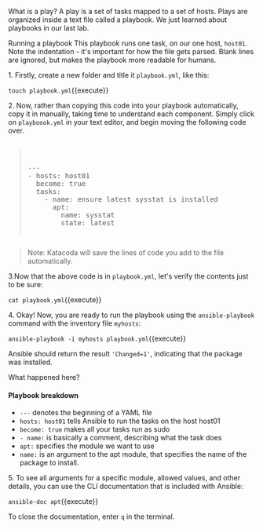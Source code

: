 
What is a play?
A play is a set of tasks mapped to a set of hosts. Plays are organized inside a text file called a playbook. We just learned about playbooks in our last lab.

Running a playbook
This playbook runs one task, on our one host, `host01`. Note the indentation - it's important for how the file gets parsed. Blank lines are ignored, but makes the playbook more readable for humans.

1\. Firstly, create a new folder and title it `playbook.yml`, like this:

`touch playbook.yml`{{execute}}

2\. Now, rather than copying this code into your playbook automatically, copy it in manually, taking time to understand each component. Simply click on `playboook.yml` in your text editor, and begin moving the following code over.

<pre class="file" data-filename="playbook.yml"><blockquote>

---
- hosts: host01
  become: true
  tasks:
    - name: ensure latest sysstat is installed
      apt:
        name: sysstat
        state: latest

</blockquote></pre>

>Note: Katacoda will save the lines of code you add to the file automatically.

3\.Now that the above code is in `playbook.yml`, let's verify the contents just to be sure:

`cat playbook.yml`{{execute}}

4\. Okay! Now, you are ready to run the playbook using the `ansible-playbook` command with the inventory file `myhosts`:

`ansible-playbook -i myhosts playbook.yml`{{execute}}

Ansible should return the result `'Changed=1'`, indicating that the package was installed.

What happened here?

#### Playbook breakdown
- `---` denotes the beginning of a YAML file
- `hosts: host01` tells Ansible to run the tasks on the host host01
- `become: true` makes all your tasks run as sudo
- `- name:` is basically a comment, describing what the task does
- `apt:` specifies the module we want to use
- `name:` is an argument to the apt module, that specifies the name of the package to install.

5\. To see all arguments for a specific module, allowed values, and other details, you can use the CLI documentation that is included with Ansible:

`ansible-doc apt`{{execute}}

To close the documentation, enter `q` in the terminal.
